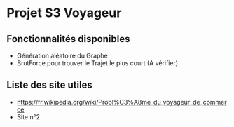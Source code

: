 # Projet S3 Voyageur

## Fonctionnalités disponibles

* Génération aléatoire du Graphe
* BrutForce pour trouver le Trajet le plus court (À vérifier)

## Liste des site utiles

* https://fr.wikipedia.org/wiki/Probl%C3%A8me_du_voyageur_de_commerce
* Site n°2